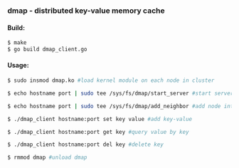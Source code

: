 ### dmap - distributed key-value memory cache

#### Build:
```sh
$ make
$ go build dmap_client.go
```

#### Usage:
```sh
$ sudo insmod dmap.ko #load kernel module on each node in cluster

$ echo hostname port | sudo tee /sys/fs/dmap/start_server #start server on each node in cluster

$ echo hostname port | sudo tee /sys/fs/dmap/add_neighbor #add node into cluster

$ ./dmap_client hostname:port set key value #add key-value

$ ./dmap_client hostname:port get key #query value by key

$ ./dmap_client hostname:port del key #delete key

$ rmmod dmap #unload dmap
```
